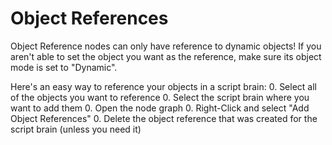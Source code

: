 # Object References

Object Reference nodes can only have reference to dynamic objects! If you aren't able to set the object you want as the reference, make sure its object mode is set to "Dynamic".

Here's an easy way to reference your objects in a script brain:
0. Select all of the objects you want to reference
0. Select the script brain where you want to add them
0. Open the node graph
0. Right-Click and select "Add Object References"
0. Delete the object reference that was created for the script brain (unless you need it)